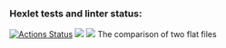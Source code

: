 ### Hexlet tests and linter status:
[![Actions Status](https://github.com/Vlad-Code/frontend-project-lvl2/workflows/hexlet-check/badge.svg)](https://github.com/Vlad-Code/frontend-project-lvl2/actions)
<a href="https://codeclimate.com/github/Vlad-Code/frontend-project-lvl2/maintainability"><img src="https://api.codeclimate.com/v1/badges/a010fc98f0b8b4f282d9/maintainability" /></a>
<a href="https://asciinema.org/a/511753" target="_blank"><img src="https://asciinema.org/a/511753.svg" /></a>
The comparison of two flat files